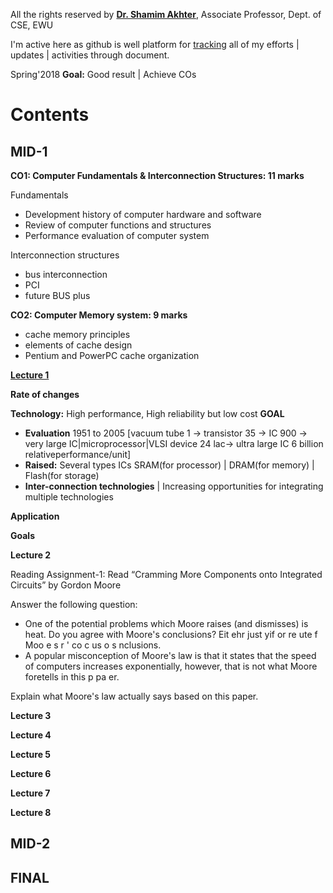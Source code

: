 All the rights reserved by **[Dr. Shamim Akhter](https://scholar.google.com/citations?hl=en&user=WeRO3LsAAAAJ&view_op=list_works&citft=1&citft=2&citft=3&email_for_op=sakib.rahman.0000%40gmail.com&gmla=AJsN-F5JOMyB_1_7XrFESmxWLQ6v12dx5cIMyuFjwOSSoUUHNyO7GI0Ai1e7HGQ-D3UTOLsGTGGb6-2m4IkuRNnfXD-NhbpSQyzLs_Lur8l2cudOdOi9gu3oooGZ6NeHfHQKVZgvNz0ff8W0PZtS3Y9A7FDUoH9kKsxGSVJokCNSndZZrr2I7mX145WU3ItQfYeBdxjn0aMt_zgvWRo8SeISXP1drBnvPbFwTkGFdlovI7utOeaPk6Sl9ccsVxFmfLb8J1rsKvUZ)**, Associate Professor, Dept. of CSE, EWU

I'm active here as github is well platform for [tracking](https://github.com/Sakib-Rahman-Bangladesh/cse-courses/commit/7195dc987b12f11fed0189076a217984b8fe0f93) all of my efforts | updates | activities through document.

Spring'2018 **Goal:** Good result | Achieve COs

Contents
========

MID-1
-----
**CO1: Computer Fundamentals & Interconnection Structures: 11 marks**
 
Fundamentals
 - Development history of computer hardware and software
 - Review of computer functions and structures
 - Performance evaluation of computer system

Interconnection structures
 - bus interconnection
 - PCI
 - future BUS plus

**CO2: Computer Memory system: 9 marks**
 - cache memory principles
 - elements of cache design
 - Pentium and PowerPC cache organization


**[Lecture 1](https://drive.google.com/drive/folders/1S_QKh_UGEAhFLtce8yKEQW5K5RqS-Ryw)**

 **Rate of changes**

  **Technology:** High performance, High reliability but low cost **GOAL**
   - **Evaluation** 1951 to 2005 [vacuum tube 1 -> transistor 35 -> IC 900 -> very large IC|microprocessor|VLSI device  24 lac-> ultra large IC 6 billion relativeperformance/unit]
   - **Raised:** Several types ICs SRAM(for processor) | DRAM(for memory) | Flash(for storage)
   - **Inter-connection technologies** | Increasing opportunities for integrating multiple technologies
 
 **Application**
 
 **Goals**

**Lecture 2**

Reading Assignment-1: Read “Cramming More Components onto Integrated Circuits” by Gordon Moore

Answer the following question:
 - One of the potential problems which Moore raises (and
dismisses) is heat. Do you agree with Moore's conclusions?
Eit ehr just yif or re ute f Moo e s r ' co c us o s nclusions.
 - A popular misconception of Moore's law is that it states that
the speed of computers increases exponentially, however, that
is not what Moore foretells in this p pa er.

Explain what Moore's law actually says based on this paper.

**Lecture 3**

**Lecture 4**

**Lecture 5**

**Lecture 6**

**Lecture 7**

**Lecture 8**

MID-2
-----

FINAL
-----
